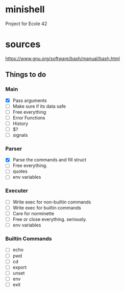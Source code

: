 # minishell
Project for Ecole 42

# sources
https://www.gnu.org/software/bash/manual/bash.html

## Things to do
### Main
- [x] Pass arguments
- [ ] Make sure if its data safe
- [ ] Free everything
- [ ] Error Functions
- [ ] History
- [ ] $?
- [ ] signals
### Parser
- [x] Parse the commands and fill struct
- [ ] Free everything.
- [ ] quotes
- [ ] env variables
### Executer
- [ ] Write exec for non-builtin commands
- [ ] Write exec for builtin commands
- [ ] Care for norminette
- [ ] Free or close everything. seriously.
- [ ] env variables
### Builtin Commands
- [ ] echo
- [ ] pwd
- [ ] cd
- [ ] export
- [ ] unset
- [ ] env
- [ ] exit
